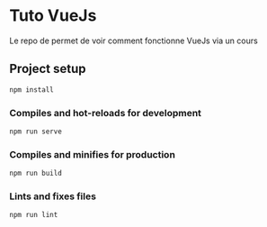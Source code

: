 # Tuto VueJs

Le repo de permet de voir comment fonctionne VueJs via un cours


## Project setup
```BASH
npm install
```

### Compiles and hot-reloads for development
```BASH
npm run serve
```

### Compiles and minifies for production
```BASH
npm run build
```

### Lints and fixes files
```BASH
npm run lint
```